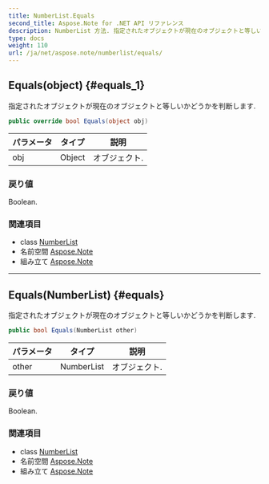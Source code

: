 ```yaml
---
title: NumberList.Equals
second_title: Aspose.Note for .NET API リファレンス
description: NumberList 方法. 指定されたオブジェクトが現在のオブジェクトと等しいかどうかを判断します.
type: docs
weight: 110
url: /ja/net/aspose.note/numberlist/equals/
---
```

## Equals(object) {#equals_1}

指定されたオブジェクトが現在のオブジェクトと等しいかどうかを判断します.

```csharp
public override bool Equals(object obj)
```

| パラメータ | タイプ | 説明 |
| --- | --- | --- |
| obj | Object | オブジェクト. |

### 戻り値

Boolean.

### 関連項目

* class [NumberList](../)
* 名前空間 [Aspose.Note](../../numberlist/)
* 組み立て [Aspose.Note](../../../)

---

## Equals(NumberList) {#equals}

指定されたオブジェクトが現在のオブジェクトと等しいかどうかを判断します.

```csharp
public bool Equals(NumberList other)
```

| パラメータ | タイプ | 説明 |
| --- | --- | --- |
| other | NumberList | オブジェクト. |

### 戻り値

Boolean.

### 関連項目

* class [NumberList](../)
* 名前空間 [Aspose.Note](../../numberlist/)
* 組み立て [Aspose.Note](../../../)


